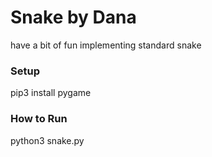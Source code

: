 # Snake by Dana
have a bit of fun implementing standard snake

### Setup
pip3 install pygame

### How to Run
python3 snake.py